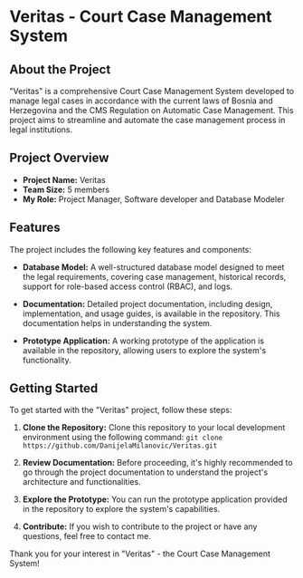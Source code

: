 # Veritas - Court Case Management System

## About the Project

"Veritas" is a comprehensive Court Case Management System developed to manage legal cases in accordance with the current laws of Bosnia and Herzegovina and the CMS Regulation on Automatic Case Management. This project aims to streamline and automate the case management process in legal institutions.

## Project Overview

- **Project Name:** Veritas
- **Team Size:** 5 members
- **My Role:** Project Manager, Software developer and Database Modeler

## Features

The project includes the following key features and components:

- **Database Model:** A well-structured database model designed to meet the legal requirements, covering case management, historical records, support for role-based access control (RBAC), and logs.

- **Documentation:** Detailed project documentation, including design, implementation, and usage guides, is available in the repository. This documentation helps in understanding the system.

- **Prototype Application:** A working prototype of the application is available in the repository, allowing users to explore the system's functionality.

## Getting Started

To get started with the "Veritas" project, follow these steps:

1. **Clone the Repository:** Clone this repository to your local development environment using the following command: `git clone https://github.com/DanijelaMilanovic/Veritas.git`

2. **Review Documentation:** Before proceeding, it's highly recommended to go through the project documentation to understand the project's architecture and functionalities.

3. **Explore the Prototype:** You can run the prototype application provided in the repository to explore the system's capabilities.

4. **Contribute:** If you wish to contribute to the project or have any questions, feel free to contact me.

Thank you for your interest in "Veritas" - the Court Case Management System!

